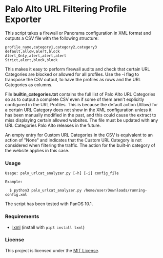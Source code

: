 # Palo Alto URL Filtering Profile Exporter

This script takes a firewall or Panorama configuration in XML format and outputs a CSV file with the following structure:

```
profile_name,category1,category2,category3
default,allow,alert,block
Alert_Only,alert,alert,alert
Strict,alert,block,block
```

This makes it easy to perform firewall audits and check that certain URL Categories are blocked or allowed for all profiles. Use the -i flag to transpose the CSV output, to have the profiles as rows and the URL Categories as columns.

File **builtin_categories.txt** contains the full list of Palo Alto URL Categories so as to output a complete CSV even if some of them aren't explicitly configured in the URL Profiles. This is because the default action (Allow) for a certain URL Category does not show in the XML configuration unless it has been manually modified in the past, and this could cause the extract to miss displaying certain allowed websites. The file must be updated with any URL Categories Palo Alto releases in the future.

An empty entry for Custom URL Categories in the CSV is equivalent to an action of "None" and indicates that the Custom URL Category is not considered when filtering the traffic. The action for the built-in category of the website applies in this case.

### Usage

```
Usage: palo_urlcat_analyzer.py [-h] [-i] config_file
```
```
Example:

  $ python3 palo_urlcat_analyzer.py /home/user/Downloads/running-config.xml
```

The script has been tested with PanOS 10.1.

### Requirements

- [lxml](https://pypi.org/project/lxml/) (install with ```pip3 install lxml```)

### License

This project is licensed under the [MIT License](LICENSE).
